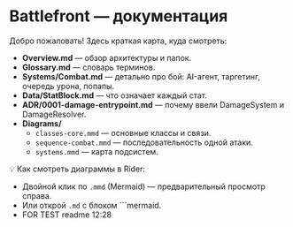 ﻿# Battlefront — документация

Добро пожаловать! Здесь краткая карта, куда смотреть:

- **Overview.md** — обзор архитектуры и папок.
- **Glossary.md** — словарь терминов.
- **Systems/Combat.md** — детально про бой: AI-агент, таргетинг, очередь урона, попапы.
- **Data/StatBlock.md** — что означает каждый стат.
- **ADR/0001-damage-entrypoint.md** — почему ввели DamageSystem и DamageResolver.
- **Diagrams/**
    - `classes-core.mmd` — основные классы и связи.
    - `sequence-combat.mmd` — последовательность одной атаки.
    - `systems.mmd` — карта подсистем.

💡 Как смотреть диаграммы в Rider:
- Двойной клик по `.mmd` (Mermaid) — предварительный просмотр справа.
- Или открой `.md` с блоком ```mermaid.
- FOR TEST readme 12:28
